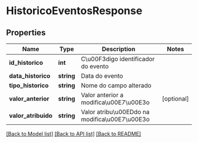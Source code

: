 # HistoricoEventosResponse

## Properties
Name | Type | Description | Notes
------------ | ------------- | ------------- | -------------
**id_historico** | **int** | C\u00F3digo identificador do evento | 
**data_historico** | **string** | Data do evento | 
**tipo_historico** | **string** | Nome do campo alterado | 
**valor_anterior** | **string** | Valor anterior a modifica\u00E7\u00E3o | [optional] 
**valor_atribuido** | **string** | Valor atribu\u00EDdo na modifica\u00E7\u00E3o | 

[[Back to Model list]](../README.md#documentation-for-models) [[Back to API list]](../README.md#documentation-for-api-endpoints) [[Back to README]](../README.md)


